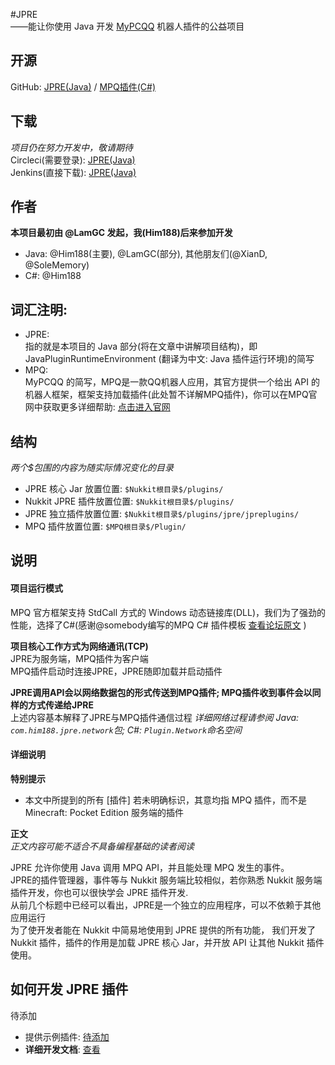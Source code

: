 
#JPRE  
——能让你使用 Java 开发 [MyPCQQ]("http://mypcqq.cc") 机器人插件的公益项目  
  
## 开源  
GitHub: [JPRE(Java)]("http://github.com/him188/jpre") / [MPQ插件(C#)]("http:/github.com/him188/jpre-mpq")  
  
## 下载
*项目仍在努力开发中，敬请期待*  
Circleci(需要登录): [JPRE(Java)]("baidu.com")  
Jenkins(直接下载): [JPRE(Java)]("baidu.com")  

## 作者  
**本项目最初由 @LamGC 发起，我(Him188)后来参加开发**  
- Java: @Him188(主要), @LamGC(部分), 其他朋友们(@XianD, @SoleMemory)
- C#: @Him188

## 词汇注明:   
- JPRE:  
指的就是本项目的 Java 部分(将在文章中讲解项目结构)，即 JavaPluginRuntimeEnvironment (翻译为中文: Java 插件运行环境)的简写    
- MPQ:  
MyPCQQ 的简写，MPQ是一款QQ机器人应用，其官方提供一个给出 API 的机器人框架，框架支持加载插件(此处暂不详解MPQ插件)，你可以在MPQ官网中获取更多详细帮助: [点击进入官网]("http://mypcqq.cc")   

## 结构  
*两个$包围的内容为随实际情况变化的目录*  
- JPRE 核心 Jar 放置位置: `$Nukkit根目录$/plugins/`  
- Nukkit JPRE 插件放置位置: `$Nukkit根目录$/plugins/`  
- JPRE 独立插件放置位置: `$Nukkit根目录$/plugins/jpre/jpreplugins/`  
- MPQ 插件放置位置:  `$MPQ根目录$/Plugin/`

## 说明  
   
#### 项目运行模式   
MPQ 官方框架支持 StdCall 方式的 Windows 动态链接库(DLL)，我们为了强劲的性能，选择了C#(感谢@somebody编写的MPQ C# 插件模板 [查看论坛原文]("TODO") )  
  
**项目核心工作方式为网络通讯(TCP)**  
JPRE为服务端，MPQ插件为客户端  
MPQ插件启动时连接JPRE，JPRE随即加载并启动插件  

**JPRE调用API会以网络数据包的形式传送到MPQ插件; MPQ插件收到事件会以同样的方式传递给JPRE**  
上述内容基本解释了JPRE与MPQ插件通信过程
*详细网络过程请参阅 Java: `com.him188.jpre.network`包; C#: `Plugin.Network`命名空间*

#### 详细说明
**特别提示**  
- 本文中所提到的所有 [插件] 若未明确标识，其意均指 MPQ 插件，而不是 Minecraft: Pocket Edition 服务端的插件  

**正文**  
*正文内容可能不适合不具备编程基础的读者阅读*   
  
JPRE 允许你使用 Java 调用 MPQ API，并且能处理 MPQ 发生的事件。  
JPRE的插件管理器，事件等与 Nukkit 服务端比较相似，若你熟悉 Nukkit 服务端插件开发，你也可以很快学会 JPRE 插件开发.  
从前几个标题中已经可以看出，JPRE是一个独立的应用程序，可以不依赖于其他应用运行  
为了使开发者能在 Nukkit 中简易地使用到 JPRE 提供的所有功能， 我们开发了 Nukkit 插件，插件的作用是加载 JPRE 核心 Jar，并开放 API 让其他 Nukkit 插件使用。

## 如何开发 JPRE 插件
待添加

- 提供示例插件: <a href="https://github.com/Him188/CQ-JPRE/">待添加</a>
- **详细开发文档**: <a href="https://github.com/Him188/CQ-JPRE/blob/master/Development.md">查看</a>

